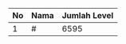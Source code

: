 | No | Nama            | Jumlah Level |
|----|-----------------|--------------|
| 1  | #    |    6595        |
